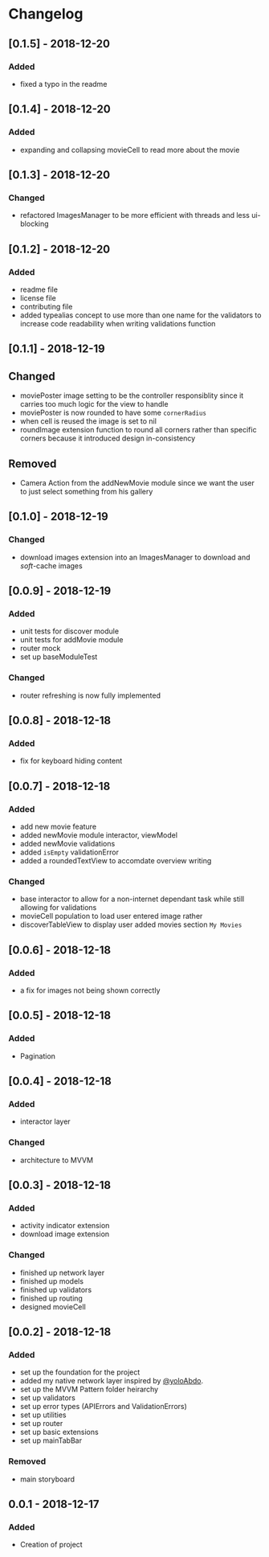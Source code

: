 # Changelog
## [0.1.5] - 2018-12-20
### Added
- fixed a typo in the readme 
## [0.1.4] - 2018-12-20
### Added
- expanding and collapsing movieCell to read more about the movie
## [0.1.3] - 2018-12-20
### Changed
- refactored ImagesManager to be more efficient with threads and less ui-blocking
## [0.1.2] - 2018-12-20
### Added
- readme file
- license file
- contributing file
- added typealias concept to use more than one name for the validators to increase code readability when writing validations function
## [0.1.1] - 2018-12-19
## Changed 
- moviePoster image setting to be the controller responsiblity since it carries too much logic for the view to handle
- moviePoster is now rounded to have some `cornerRadius`
- when cell is reused the image is set to nil
- roundImage extension function to round all corners rather than specific corners because it introduced design in-consistency
## Removed
- Camera Action from the addNewMovie module since we want the user to just select something from his gallery
## [0.1.0] - 2018-12-19
### Changed
- download images extension into an ImagesManager to download and *soft*-cache images
## [0.0.9] - 2018-12-19
### Added
- unit tests for discover module
- unit tests for addMovie module
- router mock
- set up baseModuleTest
### Changed
- router refreshing is now fully implemented
## [0.0.8] - 2018-12-18
### Added
- fix for keyboard hiding content
## [0.0.7] - 2018-12-18
### Added
- add new movie feature
- added newMovie module interactor, viewModel
- added newMovie validations
- added `isEmpty` validationError
- added a roundedTextView to accomdate overview writing
### Changed
- base interactor to allow for a non-internet dependant task while still allowing for validations
- movieCell population to load user entered image rather
- discoverTableView to display user added movies section `My Movies`
## [0.0.6] - 2018-12-18
### Added
- a fix for images not being shown correctly
## [0.0.5] - 2018-12-18
### Added
- Pagination
## [0.0.4] - 2018-12-18
### Added
- interactor layer
### Changed
- architecture to MVVM
## [0.0.3] - 2018-12-18
### Added
- activity indicator extension
- download image extension
### Changed
- finished up network layer
- finished up models
- finished up validators
- finished up routing
- designed movieCell
## [0.0.2] - 2018-12-18
### Added
- set up the foundation for the project
- added my native network layer inspired by [@yoloAbdo](https://github.com/Yoloabdo).
- set up the MVVM Pattern folder heirarchy
- set up validators
- set up error types (APIErrors and ValidationErrors)
- set up utilities
- set up router
- set up basic extensions
- set up mainTabBar
### Removed
- main storyboard 

## 0.0.1 - 2018-12-17
### Added
- Creation of project
